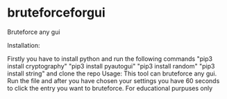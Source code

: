 # bruteforceforgui
Bruteforce any gui

Installation:

Firstly you have to install python and run the following commands
"pip3 install cryptography"
"pip3 install pyautogui"
"pip3 install random"
"pip3 install string"
and clone the repo
Usage:
This tool can bruteforce any gui.
Run the file and after you have chosen your settings you have 60 seconds to click the entry you want to bruteforce.
For educational purpuses only
